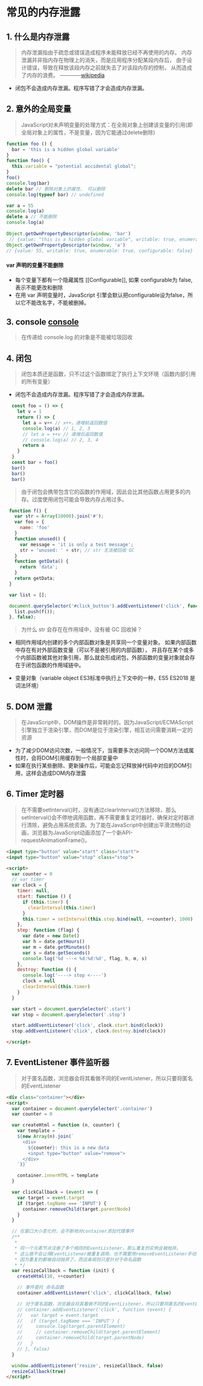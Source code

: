 # 常见的内存泄露

## 1. 什么是内存泄露
> 内存泄漏指由于疏忽或错误造成程序未能释放已经不再使用的内存。
内存泄漏并非指内存在物理上的消失，而是应用程序分配某段内存后，
由于设计错误，导致在释放该段内存之前就失去了对该段内存的控制，
从而造成了内存的浪费。
————[wikipedia](https://zh.wikipedia.org/wiki/%E5%86%85%E5%AD%98%E6%B3%84%E6%BC%8F)
- 闭包不会造成内存泄漏。程序写错了才会造成内存泄漏。

## 2. 意外的全局变量
> JavaScript对未声明变量的处理方式：在全局对象上创建该变量的引用(即全局对象上的属性，不是变量，因为它能通过delete删除)

```javascript
function foo () {
  bar = 'this is a hidden global variable'
}
function foo() {
  this.variable = "potential accidental global";
}
foo()
console.log(bar)
delete bar // 删除对象上的属性， 可以删除
console.log(typeof bar) // undefined

var a = 55
console.log(a)
delete a // 不能删除
console.log(a)
  
Object.getOwnPropertyDescriptor(window, 'bar')
 // {value: "this is a hidden global variable", writable: true, enumerable: true, configurable: true}
Object.getOwnPropertyDescriptor(window, 'a')
// {value: 55, writable: true, enumerable: true, configurable: false}
```

#### var 声明的变量不能删除
- 每个变量下都有一个隐藏属性 [[Configurable]], 如果 configurable为 false, 表示不能更改和删除
- 在用 var 声明变量时，JavaScript 引擎会默认把configurable设为false，所以它不能改名字，不能被删掉。


## 3. console [console](https://zhuanlan.zhihu.com/p/60538328)
> 在传递给 console.log 的对象是不能被垃圾回收

## 4. 闭包
> 闭包本质还是函数，只不过这个函数绑定了执行上下文环境（函数内部引用的所有变量）
- 闭包不会造成内存泄漏。程序写错了才会造成内存泄漏。

```javascript
  const foo = () => {
    let v = 1
    return () => {
      let a = v++ // x++，递增前返回数值
      console.log(a) // 1, 2, 3
      // let a = ++v // 递增后返回数值
      // console.log(a) // 2, 3, 4
      return a
    }
  }
  const bar = foo()
  bar()
  bar()
  bar()
```
 > 由于闭包会携带包含它的函数的作用域，因此会比其他函数占用更多的内存。过度使用闭包可能会导致内存占用过多。
 
 ```javascript
  function f() {
    var str = Array(10000).join('#');
    var foo = {
      name: 'foo'
    }
    function unused() {
      var message = 'it is only a test message';
      str = 'unused: ' + str; // str 无法被回收 GC
    }
    function getData() {
      return 'data';
    }
    return getData;
  }

  var list = [];

  document.querySelector('#click_button').addEventListener('click', function () {
    list.push(f());
  }, false);
```
> 为什么 str 会存在在作用域中，没有被 GC 回收掉？

- 相同作用域内创建的多个内部函数对象是共享同一个变量对象。
如果内部函数中存在有对外部函数变量（可以不是被引用的内部函数），
并且存在某个或多个内部函数被其他对象引用，那么就会形成闭包，外部函数的变量对象就会存在于闭包函数的作用域链中。

- 变量对象（variable object ES3标准中执行上下文中的一种，ES5 ES2018 是词法环境）

## 5. DOM 泄露
> 在JavaScript中，DOM操作是非常耗时的。因为JavaScript/ECMAScript引擎独立于渲染引擎，而DOM是位于渲染引擎，相互访问需要消耗一定的资源

- 为了减少DOM访问次数，一般情况下，当需要多次访问同一个DOM方法或属性时，会将DOM引用缓存到一个局部变量中
- 如果在执行某些删除、更新操作后，可能会忘记释放掉代码中对应的DOM引用，这样会造成DOM内存泄露

## 6. Timer 定时器
> 在不需要setInterval()时，没有通过clearInterval()方法移除，那么setInterval()会不停地调用函数，再不需要重复定时器时，确保对定时器进行清除，避免占用系统资源。为了能在JavaScript中创建出平滑流畅的动画，浏览器为JavaScript动画添加了一个新API-requestAnimationFrame()。
```html
<input type="button" value="start" class="start">
<input type="button" value="stop" class="stop">

<script>
  var counter = 0
  // var timer
  var clock = {
    timer: null,
    start: function () {
      if (this.timer) {
        clearInterval(this.timer)
      }
      this.timer = setInterval(this.step.bind(null, ++counter), 1000)
    },
    step: function (flag) {
      var date = new Date()
      var h = date.getHours()
      var m = date.getMinutes()
      var s = date.getSeconds()
      console.log('%d ---< %d:%d:%d', flag, h, m, s)
    },
    destroy: function () {
      console.log('----> stop <----')
      clock = null
      clearInterval(this.timer)
    }
  }

  var start = document.querySelector('.start')
  var stop = document.querySelector('.stop')

  start.addEventListener('click', clock.start.bind(clock))
  stop.addEventListener('click', clock.destroy.bind(clock))

</script>

```

## 7. EventListener 事件监听器
> 对于匿名函数，浏览器会将其看做不同的EventListener，所以只要将匿名的EventListener
```html
<div class="container"></div>
<script>
  var container = document.querySelector('.container')
  var counter = 0

  var createHtml = function (n, counter) {
    var template = `
    ${new Array(n).join(`
      <div>
        ${counter}: this is a new data
        <input type="button" value="remove">
      </div>
    `)}`

    container.innerHTML = template
  }

  var clickCallback = (event) => {
    var target = event.target
    if (target.tagName === 'INPUT') {
      container.removeChild(target.parentNode)
    }
  }

  // 在窗口大小变化时，会不断地对container添加代理事件
  /**
   *
   * 同一个元素节点注册了多个相同的EventListener，那么重复的实例会被抛弃。
   * 这么做不会让得EventListener被重复调用，也不需要用removeEventListener手动清除多余的EventListener，
   * 因为重复的都被自动抛弃了。而这条规则只是针对于命名函数
   * */
  var resizeCallback = function (init) {
    createHtml(10, ++counter)

    // 事件委托 命名函数
    container.addEventListener('click', clickCallback, false)

    // 对于匿名函数，浏览器会将其看做不同的EventListener，所以只要将匿名的EventListener
    // container.addEventListener('click', function (event) {
    //   var target = event.target
    //   if (target.tagName === 'INPUT') {
    //     console.log(target.parentElement)
    //     // container.removeChild(target.parentElement)
    //     container.removeChild(target.parentNode)
    //   }
    // }, false)
  }

  window.addEventListener('resize', resizeCallback, false)
  resizeCallback(true)
</script>
```